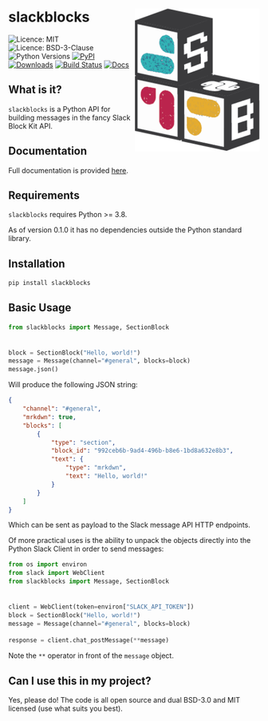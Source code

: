 # slackblocks <img src="https://github.com/nicklambourne/slackblocks/raw/master/docs_src/img/sb.png" align="right" width="250px"/>

![Licence: MIT](https://img.shields.io/badge/License-MIT-green.svg)
![Licence: BSD-3-Clause](https://img.shields.io/badge/License-MIT-green.svg)
![Python Versions](https://img.shields.io/pypi/pyversions/slackblocks)
[![PyPI](https://img.shields.io/pypi/v/slackblocks?color=yellow&label=PyPI&logo=python&logoColor=white)](https://pypi.org/project/slackblocks/#history)
[![Downloads](https://static.pepy.tech/badge/slackblocks)](https://pepy.tech/project/slackblocks)
[![Build Status](https://github.com/nicklambourne/slackblocks/actions/workflows/unit-tests.yml/badge.svg?branch=master)](https://github.com/nicklambourne/slackblocks/actions)
[![Docs](https://img.shields.io/badge/Docs-8A2BE2.svg)](https://nicklambourne.github.io/slackblocks)

## What is it?
`slackblocks` is a Python API for building messages in the fancy Slack Block Kit API.

## Documentation
Full documentation is provided [here](https://nicklambourne.github.io/slackblocks/latest/).

## Requirements
`slackblocks` requires Python >= 3.8.

As of version 0.1.0 it has no dependencies outside the Python standard library.

## Installation
```bash
pip install slackblocks
```

## Basic Usage
```python
from slackblocks import Message, SectionBlock


block = SectionBlock("Hello, world!")
message = Message(channel="#general", blocks=block)
message.json()

```

Will produce the following JSON string:
```json
{
    "channel": "#general",
    "mrkdwn": true,
    "blocks": [
        {
            "type": "section",
            "block_id": "992ceb6b-9ad4-496b-b8e6-1bd8a632e8b3",
            "text": {
                "type": "mrkdwn",
                "text": "Hello, world!"
            }
        }
    ]
}
```
Which can be sent as payload to the Slack message API HTTP endpoints.

Of more practical uses is the ability to unpack the objects directly into 
the Python Slack Client in order to send messages:
```python
from os import environ
from slack import WebClient
from slackblocks import Message, SectionBlock


client = WebClient(token=environ["SLACK_API_TOKEN"])
block = SectionBlock("Hello, world!")
message = Message(channel="#general", blocks=block)

response = client.chat_postMessage(**message)
```

Note the `**` operator in front of the `message` object.

## Can I use this in my project?
Yes, please do! The code is all open source and dual BSD-3.0 and MIT licensed
    (use what suits you best).
